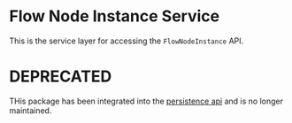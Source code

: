 # Flow Node Instance Service

This is the service layer for accessing the `FlowNodeInstance` API.


# DEPRECATED

THis package has been integrated into the [persistence api](https://github.com/process-engine/persistence_api) and is no longer maintained.

